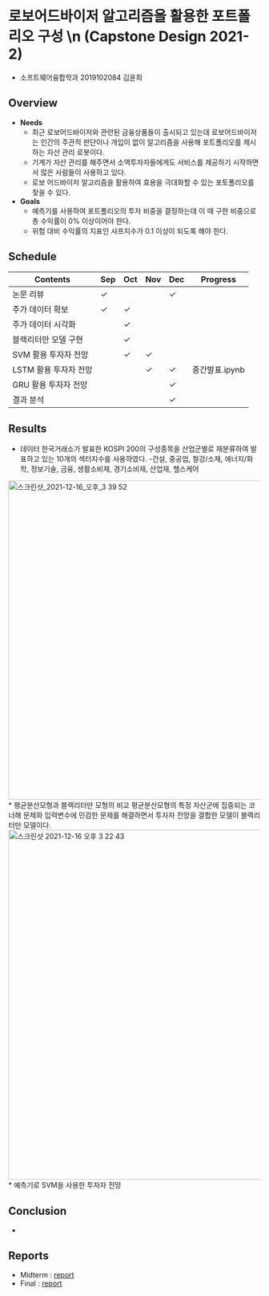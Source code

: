 # 로보어드바이저 알고리즘을 활용한 포트폴리오 구성 \n (Capstone Design 2021-2)
* 소프트웨어융합학과 2019102084 김윤희
## Overview
* **Needs**
  * 최근 로보어드바이저와 관련된 금융상품들이 출시되고 있는데 로보어드바이저는 인간의 주관적 판단이나 개입이 없이 알고리즘을 사용해 포트폴리오를 제시하는 자산 관리 로봇이다.
  * 기계가 자산 관리를 해주면서 소액투자자들에게도 서비스를 제공하기 시작하면서 많은 사람들이 사용하고 있다.
  * 로보 어드바이저 알고리즘을 활용하여 효용을 극대화할 수 있는 포토폴리오를 찾을 수 있다.
* **Goals**
  * 예측기를 사용하여 포트폴리오의 투자 비중을 결정하는데 이 때 구한 비중으로 총 수익률이 0% 이상이어야 한다.
  * 위험 대비 수익률의 지표인 샤프지수가 0.1 이상이 되도록 해야 한다.
## Schedule
|Contents|Sep|Oct|Nov|Dec|Progress|
|---|---|---|---|---|---|
|논문 리뷰|✓|||✓||
|주가 데이터 확보|✓|✓||||
|주가 데이터 시각화||✓||||
|블랙리터만 모델 구현||✓||||
|SVM 활용 투자자 전망||✓|✓|||
|LSTM 활용 투자자 전망|||✓|✓|중간발표.ipynb|
|GRU 활용 투자자 전망||||✓||
|결과 분석||||✓||
## Results
* 데이터
 한국거래소가 발표한 KOSPI 200의 구성종목을 산업군별로 재분류하여 발표하고 있는 10개의 섹터지수를 사용하였다.
 -건설, 중공업, 철강/소재, 에너지/화학, 정보기술, 금융, 생활소비재, 경기소비재, 산업재, 헬스케어
<img width="636" alt="스크린샷_2021-12-16_오후_3 39 52" src="https://user-images.githubusercontent.com/87518915/146712207-8ca5f65b-926e-422f-bea6-fe1903018e6b.png">
* 평균분산모형과 블랙리터만 모형의 비교
 평균분산모형의 특정 자산군에 집중되는 코너해 문제와 입력변수에 민감한 문제를 해결하면서 투자자 전망을 결합한 모델이 블랙리터만 모델이다.
<img width="697" alt="스크린샷 2021-12-16 오후 3 22 43" src="https://user-images.githubusercontent.com/87518915/146712384-9f10d3c1-131a-4b3d-b6db-0e73cd3d9939.png">
* 예측기로 SVM을 사용한 투자자 전망
  
## Conclusion
*
## Reports
* Midterm : [report](https://github.com/Yunhee000/portfolio_composition/blob/main/report/2019102084_%E1%84%80%E1%85%B5%E1%86%B7%E1%84%8B%E1%85%B2%E1%86%AB%E1%84%92%E1%85%B4_%E1%84%8C%E1%85%AE%E1%86%BC%E1%84%80%E1%85%A1%E1%86%AB%E1%84%87%E1%85%A1%E1%86%AF%E1%84%91%E1%85%AD.pdf)
* Final : [report](https://github.com/Yunhee000/portfolio_composition/blob/main/report/2019102084_%E1%84%80%E1%85%B5%E1%86%B7%E1%84%8B%E1%85%B2%E1%86%AB%E1%84%92%E1%85%B4_%E1%84%8E%E1%85%AC%E1%84%8C%E1%85%A9%E1%86%BC%E1%84%87%E1%85%A1%E1%86%AF%E1%84%91%E1%85%AD.pdf)
